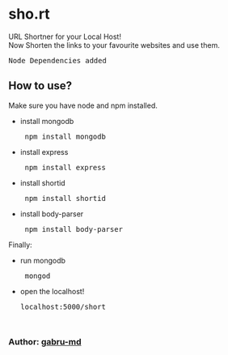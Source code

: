 # sho.rt
URL Shortner for your Local Host!<br>
Now Shorten the links to your favourite websites and use them.



<pre>Node Dependencies added</pre>

## How to use?
Make sure you have node and npm installed.
  <br>
  * install mongodb
    <pre> npm install mongodb</pre>
  * install express
      <pre> npm install express</pre>
  * install shortid
      <pre> npm install shortid</pre>
  * install body-parser
      <pre> npm install body-parser</pre>

Finally:
  * run mongodb
      <pre> mongod </pre>
  * open the localhost!
      <pre>localhost:5000/short<pre>
### Author:  [gabru-md](https://github.com/gabru-md)

